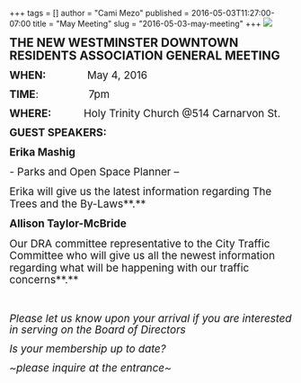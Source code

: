 +++
tags = []
author = "Cami Mezo"
published = 2016-05-03T11:27:00-07:00
title = "May Meeting"
slug = "2016-05-03-may-meeting"
+++
[![](/img/blog/thumbnails/2016-05-03-may-meeting-NWDRA%2BLOGO.png)](/img/blog/2016-05-03-may-meeting-NWDRA%2BLOGO.png)

  
**<span style="font-size: 16.0pt; line-height: 107%;">THE NEW
WESTMINSTER DOWNTOWN RESIDENTS ASSOCIATION GENERAL MEETING</span>**

  

**<span
style="font-size: 14.0pt; line-height: 107%;">WHEN:</span>**<span
style="font-size: 14.0pt; line-height: 107%;">              May 4,
2016</span>

**<span style="font-size: 14.0pt; line-height: 107%;">TIME</span>**<span
style="font-size: 14.0pt; line-height: 107%;">:                
7pm</span>

**<span
style="font-size: 14.0pt; line-height: 107%;">WHERE:</span>**<span
style="font-size: 14.0pt; line-height: 107%;">           Holy Trinity
Church @514 Carnarvon St.</span>

  

  

**<span style="font-size: 14.0pt; line-height: 107%;">GUEST
SPEAKERS:</span>**

  

**<span style="font-size: 14pt; line-height: 115%;">Erika
Mashig</span>**

*<span style="font-size: 14pt; line-height: 115%;">- </span>*<span
style="font-size: 14pt; line-height: 115%;">Parks and Open Space Planner
–</span>

<span style="font-size: 14pt; line-height: 115%;">Erika will give us the
latest information regarding The Trees and the By-Laws**.**</span>

  

  

**<span style="font-size: 14pt; line-height: 115%;">Allison
Taylor-McBride</span>*<span
style="font-size: 14pt; line-height: 115%;"></span>***

<span style="font-size: 14pt; line-height: 115%;">Our DRA committee
representative to the City Traffic Committee who will give us all the
newest information regarding what will be happening with our traffic
concerns**.**</span>

  

***<span
style="font-size: 14pt; line-height: 107%;">                       
</span>***

*<span style="font-size: 14.0pt; line-height: 107%;">Please let us know
upon your arrival if you are interested in serving on the Board of
Directors</span>*

  

*<span style="font-size: 14.0pt; line-height: 107%;">Is your membership
up to date? </span>*

  
*<span style="font-size: 14.0pt; line-height: 107%;">~please inquire at
the entrance~</span>*
